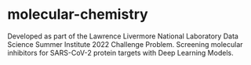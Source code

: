 # molecular-chemistry
Developed as part of the Lawrence Livermore National Laboratory Data Science Summer Institute 2022 Challenge Problem. Screening molecular inhibitors for SARS-CoV-2 protein targets with Deep Learning Models.
